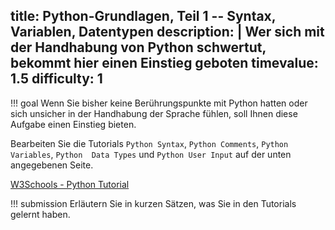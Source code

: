title: Python-Grundlagen, Teil 1 -- Syntax, Variablen, Datentypen
description: |
  Wer sich mit der Handhabung von Python schwertut, bekommt hier einen Einstieg geboten
timevalue: 1.5
difficulty: 1
---
!!! goal
    Wenn Sie bisher keine Berührungspunkte mit Python hatten oder sich unsicher in der 
    Handhabung der Sprache fühlen, soll Ihnen diese Aufgabe einen Einstieg bieten. 

Bearbeiten Sie die Tutorials `Python Syntax`, `Python Comments`, `Python Variables`, `Python 
Data Types` und `Python User Input` auf der unten angegebenen Seite. 

[W3Schools - Python Tutorial](https://www.w3schools.com/python/default.asp)

!!! submission
    Erläutern Sie in kurzen Sätzen, was Sie in den Tutorials gelernt haben.
